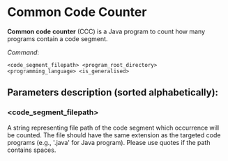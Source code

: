 # Common Code Counter

**Common** **code** **counter** \(CCC\) is a Java program to count how many programs contain a code segment. 

*Command*: 
```
<code_segment_filepath> <program_root_directory> <programming_language> <is_generalised>
```  

## Parameters description \(sorted alphabetically\):  
### <code_segment_filepath>
A string representing file path of the code segment which occurrence will be counted. The file should have the same extension as the targeted code programs (e.g., '.java' for Java program). Please use quotes if the path contains spaces.  
